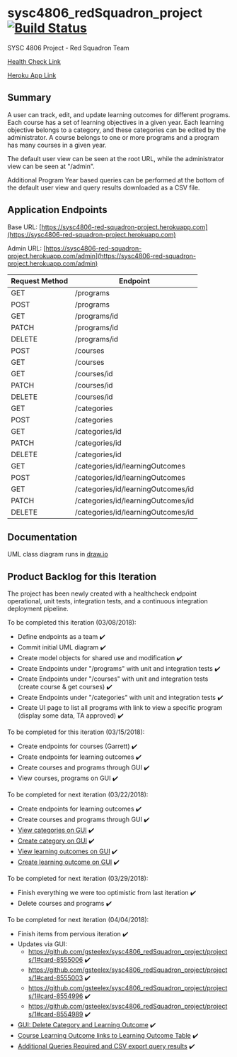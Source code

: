 # sysc4806_redSquadron_project [![Build Status](https://travis-ci.org/gsteelex/sysc4806_redSquadron_project.svg?branch=master)](https://travis-ci.org/gsteelex/sysc4806_redSquadron_project)
SYSC 4806 Project - Red Squadron Team 

[Health Check Link](https://sysc4806-red-squadron-project.herokuapp.com/healthCheck)

[Heroku App Link](https://sysc4806-red-squadron-project.herokuapp.com/)


## Summary
A user can track, edit, and update learning outcomes for different programs. Each course has a set of learning objectives in a given year. Each learning objective belongs to a category, and these categories can be edited by the administrator. A course belongs to one or more programs and a program has many courses in a given year.

The default user view can be seen at the root URL, while the administrator view can be seen at "/admin".

Additional Program Year based queries can be performed at the bottom of the default user view and query results downloaded as a CSV file.

## Application Endpoints
Base URL: [https://sysc4806-red-squadron-project.herokuapp.com](https://sysc4806-red-squadron-project.herokuapp.com)

Admin URL: [https://sysc4806-red-squadron-project.herokuapp.com/admin](https://sysc4806-red-squadron-project.herokuapp.com/admin)

|Request Method|Endpoint|
|-------------|-------------|
|GET	| /programs |
|POST	|	/programs	|
|GET	|	/programs/id	|
|PATCH	|	/programs/id	|
|DELETE	|	/programs/id	|
|POST	|	/courses |
|GET	| 	/courses	|
|GET	| 	/courses/id	|
|PATCH	|	/courses/id	|
|DELETE	|	/courses/id	|
|GET	|	/categories	|
|POST	|	/categories	|
|GET	|	/categories/id	|
|PATCH	|	/categories/id	|
|DELETE	|	/categories/id	|
|GET	|	/categories/id/learningOutcomes	|
|POST	|	/categories/id/learningOutcomes	|
|GET	|	/categories/id/learningOutcomes/id	|
|PATCH	|	/categories/id/learningOutcomes/id	|
|DELETE	|	/categories/id/learningOutcomes/id	|

## Documentation
UML class diagram runs in [draw.io](https://www.draw.io/)

## Product Backlog for this Iteration
The project has been newly created with a healthcheck endpoint operational, unit tests, integration tests, and a continuous integration deployment pipeline. 

To be completed this iteration (03/08/2018):
* Define endpoints as a team :heavy_check_mark:
* Commit initial UML diagram :heavy_check_mark:
* Create model objects for shared use and modification :heavy_check_mark:
* Create Endpoints under "/programs" with unit and integration tests :heavy_check_mark:
* Create Endpoints under "/courses" with unit and integration tests (create course & get courses) :heavy_check_mark:
* Create Endpoints under "/categories" with unit and integration tests :heavy_check_mark:
* Create UI page to list all programs with link to view a specific program (display some data, TA approved) :heavy_check_mark:

To be completed for this iteration (03/15/2018):
* Create endpoints for courses (Garrett) :heavy_check_mark:
* Create endpoints for learning outcomes :heavy_check_mark:
* Create courses and programs through GUI :heavy_check_mark:
* View courses, programs on GUI :heavy_check_mark:

To be completed for next iteration (03/22/2018):
* Create endpoints for learning outcomes :heavy_check_mark:
* Create courses and programs through GUI :heavy_check_mark:
* [View categories on GUI](https://github.com/gsteelex/sysc4806_redSquadron_project/projects/1#card-8187266) :heavy_check_mark:
* [Create category on GUI](https://github.com/gsteelex/sysc4806_redSquadron_project/projects/1#card-8187283) :heavy_check_mark:
* [View learning outcomes on GUI](https://github.com/gsteelex/sysc4806_redSquadron_project/projects/1#card-8031918) :heavy_check_mark:
* [Create learning outcome on GUI](https://github.com/gsteelex/sysc4806_redSquadron_project/projects/1#card-8187294) :heavy_check_mark:

To be completed for next iteration (03/29/2018):
* Finish everything we were too optimistic from last iteration :heavy_check_mark:
* Delete courses and programs :heavy_check_mark:

To be completed for next iteration (04/04/2018):
* Finish items from pervious iteration :heavy_check_mark:
* Updates via GUI:
    * https://github.com/gsteelex/sysc4806_redSquadron_project/projects/1#card-8555006 :heavy_check_mark:
    * https://github.com/gsteelex/sysc4806_redSquadron_project/projects/1#card-8555003 :heavy_check_mark:
    * https://github.com/gsteelex/sysc4806_redSquadron_project/projects/1#card-8554996 :heavy_check_mark:
    * https://github.com/gsteelex/sysc4806_redSquadron_project/projects/1#card-8554989 :heavy_check_mark:
* [GUI: Delete Category and Learning Outcome](https://github.com/gsteelex/sysc4806_redSquadron_project/projects/1#card-8554954) :heavy_check_mark:
* [Course Learning Outcome links to Learning Outcome Table](https://github.com/gsteelex/sysc4806_redSquadron_project/projects/1#card-8031911) :heavy_check_mark:
* [Additional Queries Required and CSV export query results](https://github.com/gsteelex/sysc4806_redSquadron_project/projects/1#card-8560453) :heavy_check_mark:
